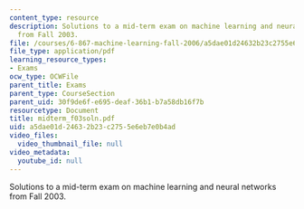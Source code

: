 ```yaml
---
content_type: resource
description: Solutions to a mid-term exam on machine learning and neural networks
  from Fall 2003.
file: /courses/6-867-machine-learning-fall-2006/a5dae01d24632b23c2755e6eb7e0b4ad_midterm_f03soln.pdf
file_type: application/pdf
learning_resource_types:
- Exams
ocw_type: OCWFile
parent_title: Exams
parent_type: CourseSection
parent_uid: 30f9de6f-e695-deaf-36b1-b7a58db16f7b
resourcetype: Document
title: midterm_f03soln.pdf
uid: a5dae01d-2463-2b23-c275-5e6eb7e0b4ad
video_files:
  video_thumbnail_file: null
video_metadata:
  youtube_id: null
---
```

Solutions to a mid-term exam on machine learning and neural networks from Fall 2003.

